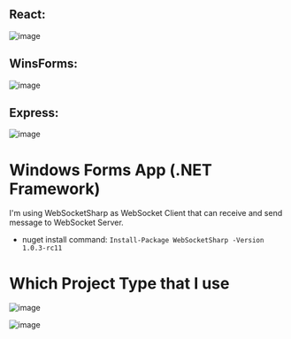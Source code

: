 ## React:
![image](https://github.com/user-attachments/assets/98595559-ba4a-44b2-8265-26742bd13bd0)

## WinsForms:
![image](https://github.com/user-attachments/assets/2bddc1bd-b851-478f-a2f9-44d67df94579)

## Express:
![image](https://github.com/user-attachments/assets/395cd84d-4ff4-41b0-9441-3a3e5a6d7bf9)

# Windows Forms App (.NET Framework)
I'm using WebSocketSharp as WebSocket Client that can receive and send message to WebSocket Server.
- nuget install command: `Install-Package WebSocketSharp -Version 1.0.3-rc11`

# Which Project Type that I use
![image](https://github.com/user-attachments/assets/29ccb191-68b5-44fa-8d69-98c7042ee020)

![image](https://github.com/user-attachments/assets/f64f6458-47c5-41e1-8305-d509849d3a92)
